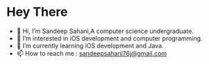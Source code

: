 # Hey There #

- 👋 Hi, I’m Sandeep Sahani,A computer science undergraduate.
- 👀 I’m interested in iOS development and computer programming.
- 🌱 I’m currently learning iOS development and Java.
- 📫 How to reach me : sandeepsahani76j@gmail.com
